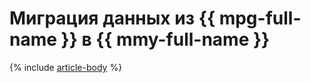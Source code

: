 # Миграция данных из {{ mpg-full-name }} в {{ mmy-full-name }}

{% include [article-body](../../_tutorials/dataplatform/datatransfer/mpg-to-mmy.md) %}
